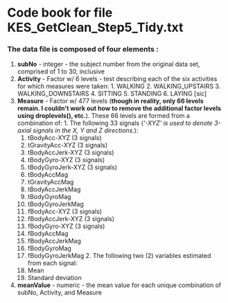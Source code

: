# Code book for file KES_GetClean_Step5_Tidy.txt 

### The data file is composed of four elements :
  1. **subNo** - integer - the subject number from the original data set, comprised of 1 to 30, inclusive
  1. **Activity** - Factor w/ 6 levels - test describing each of the six activities for which measures were taken:
    1. WALKING
    2. WALKING_UPSTAIRS
    3. WALKING_DOWNSTAIRS
    4. SITTING
    5. STANDING
    6. LAYING [sic]
  1. **Measure** - Factor w/ 477 levels (**__though in reality, only 66 levels remain. I couldn't work out how to remove the additional factor levels using droplevels(), etc.__**). These 66 levels are formed from a combination of:
    1. The following 33 signals (*'-XYZ' is used to denote 3-axial signals in the X, Y and Z directions.*):
      1. tBodyAcc-XYZ (3 signals)
      1. tGravityAcc-XYZ (3 signals)
      1. tBodyAccJerk-XYZ (3 signals)
      1. tBodyGyro-XYZ (3 signals)
      1. tBodyGyroJerk-XYZ (3 signals)
      1. tBodyAccMag
      1. tGravityAccMag
      1. tBodyAccJerkMag
      1. tBodyGyroMag
      1. tBodyGyroJerkMag
      1. fBodyAcc-XYZ (3 signals)
      1. fBodyAccJerk-XYZ (3 signals)
      1. fBodyGyro-XYZ (3 signals)
      1. fBodyAccMag
      1. fBodyAccJerkMag
      1. fBodyGyroMag
      1. fBodyGyroJerkMag 
    2. The following two (2) variables estimated from each signal:
      3. Mean
      4. Standard deviation
  1. **meanValue** - numeric - the mean value for each unique combination of subNo, Activity, and Measure
